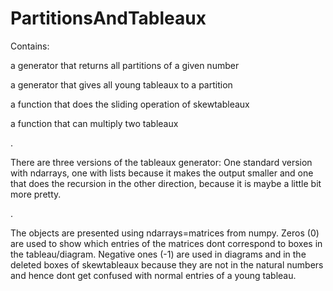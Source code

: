 # PartitionsAndTableaux

Contains: 

a generator that returns all partitions of a given number 

a generator that gives all young tableaux to a partition 

a function that does the sliding operation of skewtableaux

a function that can multiply two tableaux

.

There are three versions of the tableaux generator: One standard version with ndarrays, one with lists
because it makes the output smaller and one that does the recursion in the other direction, because it is
maybe a little bit more pretty.

.

The objects are presented using ndarrays=matrices from numpy. Zeros (0) are used to show which entries of
the matrices dont correspond to boxes in the tableau/diagram. Negative ones (-1) are used in diagrams 
and in the deleted boxes of skewtableaux because they are not in the natural numbers and hence dont get 
confused with normal entries of a young tableau.

